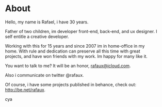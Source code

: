 # About

Hello, my name is Rafael, i have 30 years.

Father of two children, im developer front-end, back-end, and ux designer. I self entitle a creative developer.

Working with this for 15 years and since 2007 im in home-office in my home. With rule and dedication can preserve all this time with great projects, and have won friends with my work. Im happy for many like it.

You want to talk to me? It will be an honor, rafaux@icloud.com.

Also i communicate on twitter @rafaux.

Of course, i have some projects published in behance, check out: http://be.net/rafaux.

cya
